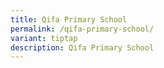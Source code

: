 ```yaml
---
title: Qifa Primary School
permalink: /qifa-primary-school/
variant: tiptap
description: Qifa Primary School
---
```

<p></p>